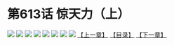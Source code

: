 # 第613话 惊天力（上）
![](https://mhpic.xiaomingtaiji.net/comic/D/斗破苍穹拆分版/613话/1.jpg-zymk.middle.webp)
![](https://mhpic.xiaomingtaiji.net/comic/D/斗破苍穹拆分版/613话/2.jpg-zymk.middle.webp)
![](https://mhpic.xiaomingtaiji.net/comic/D/斗破苍穹拆分版/613话/3.jpg-zymk.middle.webp)
![](https://mhpic.xiaomingtaiji.net/comic/D/斗破苍穹拆分版/613话/4.jpg-zymk.middle.webp)
![](https://mhpic.xiaomingtaiji.net/comic/D/斗破苍穹拆分版/613话/5.jpg-zymk.middle.webp)
![](https://mhpic.xiaomingtaiji.net/comic/D/斗破苍穹拆分版/613话/6.jpg-zymk.middle.webp)
![](https://mhpic.xiaomingtaiji.net/comic/D/斗破苍穹拆分版/613话/7.jpg-zymk.middle.webp)
![](https://mhpic.xiaomingtaiji.net/comic/D/斗破苍穹拆分版/613话/8.jpg-zymk.middle.webp)
[【上一章】](./612.md)
[【目录】](./READMD.md)
[【下一章】](./614.md)
